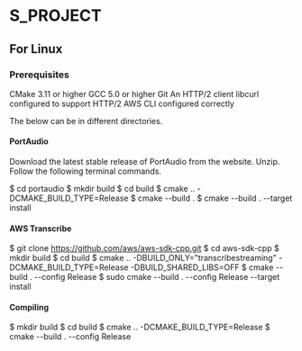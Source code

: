 # S_PROJECT

## For Linux

### Prerequisites
CMake 3.11 or higher
GCC 5.0 or higher
Git
An HTTP/2 client
libcurl configured to support HTTP/2
AWS CLI configured correctly

The below can be in different directories. 

#### PortAudio

Download the latest stable release of PortAudio from the website. 
Unzip.
Follow the following terminal commands.

$ cd portaudio
$ mkdir build
$ cd build
$ cmake .. -DCMAKE_BUILD_TYPE=Release
$ cmake --build .
$ cmake --build . --target install

#### AWS Transcribe

$ git clone https://github.com/aws/aws-sdk-cpp.git
$ cd aws-sdk-cpp
$ mkdir build
$ cd build
$ cmake .. -DBUILD_ONLY="transcribestreaming" -DCMAKE_BUILD_TYPE=Release -DBUILD_SHARED_LIBS=OFF
$ cmake --build . --config Release
$ sudo cmake --build . --config Release --target install

#### Compiling

$ mkdir build
$ cd build
$ cmake .. -DCMAKE_BUILD_TYPE=Release
$ cmake --build . --config Release
